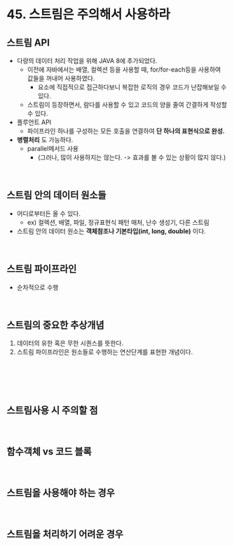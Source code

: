 # 45. 스트림은 주의해서 사용하라

## 스트림 API
- 다량의 데이터 처리 작업을 위해 JAVA 8에 추가되었다. 
    - 이전에 자바에서는 배열, 컬렉션 등을 사용할 때, for/for-each등을 사용하여 값들을 꺼내어 사용하였다. 
        - 요소에 직접적으로 접근하다보니 복잡한 로직의 경우 코드가 난잡해보일 수 있다.
    - 스트림이 등장하면서, 람다를 사용할 수 있고 코드의 양을 줄여 간결하게 작성할 수 있다. 
- 플루언트 API
    - 파이프라인 하나를 구성하는 모든 호출을 연결하여 __단 하나의 표현식으로 완성.__
- __병렬처리__ 도 가능하다.
    - parallel메서드 사용 
        - (그러나, 많이 사용하지는 않는다. -> 효과를 볼 수 있는 상황이 많지 않다.)

</br>

## 스트림 안의 데이터 원소들
- 어디로부터든 올 수 있다. 
    - ex) 컬렉션, 배열, 파일, 정규표현식 패턴 매처, 난수 생성기, 다른 스트림
- 스트림 안의 데이터 원소는 __객체참조나 기본타입(int, long, double)__ 이다.

</br>

 ## 스트림 파이프라인

- 순차적으로 수행




</br>

## 스트림의 중요한 추상개념
1. 데이터의 유한 혹은 무한 시퀀스를 뜻한다.
2. 스트림 파이프라인은 원소들로 수행하는 연산단계를 표현한 개념이다.

</br>

## 

</br>

## 스트림사용 시 주의할 점

</br>

## 함수객체 vs 코드 블록


</br>

## 스트림을 사용해야 하는 경우

</br>

## 스트림을 처리하기 어려운 경우


</br>


</br>

</br>



</br>
